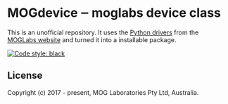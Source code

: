# MOGdevice ‒ moglabs device class

This is an unofficial repository. It uses the [Python drivers](https://www.moglabs.com/support/software/connection/mogdevice_py_v1.2.zip) from the [MOGLabs website](https://www.moglabs.com) and turned it into a installable package.

[![Code style: black](https://img.shields.io/badge/code%20style-black-000000.svg)](https://github.com/psf/black)

## License

Copyright (c) 2017 - present, MOG Laboratories Pty Ltd, Australia.
